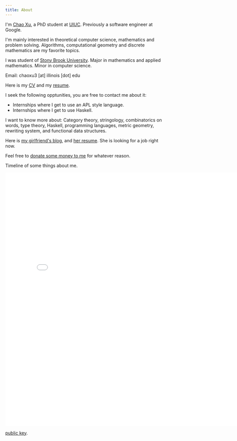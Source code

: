 ```yaml
---
title: About
---
```


I'm [Chao Xu](https://www.facebook.com/chao.xu), a PhD student at [UIUC](http://illinois.edu/). Previously a software engineer at Google.

I'm mainly interested in theoretical computer science, mathematics and problem solving. Algorithms, computational geometry and discrete mathematics are my favorite topics.

I was student of [Stony Brook University](http://www.stonybrook.edu). Major in mathematics and applied mathematics. Minor in computer science. 
 
Email: chaoxu3 [at] illinois [dot] edu

Here is my [CV](/files/cv.pdf) and my [resume](/files/resume.pdf).

I seek the following opptunities, you are free to contact me about it:

- Internships where I get to use an APL style language.
- Internships where I get to use Haskell.

I want to know more about:
Category theory, stringology, combinatorics on words, type theory, Haskell, programming languages, metric geometry, rewriting system, and functional data structures. 

Here is [my girlfriend's blog](http://codesandmaze.tumblr.com/), and [her resume](https://www.dropbox.com/s/zwqwmnlfjw0h46i/Resume_of_Vanessa_Li_01032014.pdf). She is looking for a job right now.

Feel free to [donate some money to me](http://www.pledgie.com/campaigns/19986) for whatever reason.

Timeline of some things about me.

<iframe src="/timeline.html" width="800px" height="800px" frameborder="0" scrolling="no" marginwidth="0px" marginheight="0px"></iframe>

[public key](/files/id_rsa.pub).